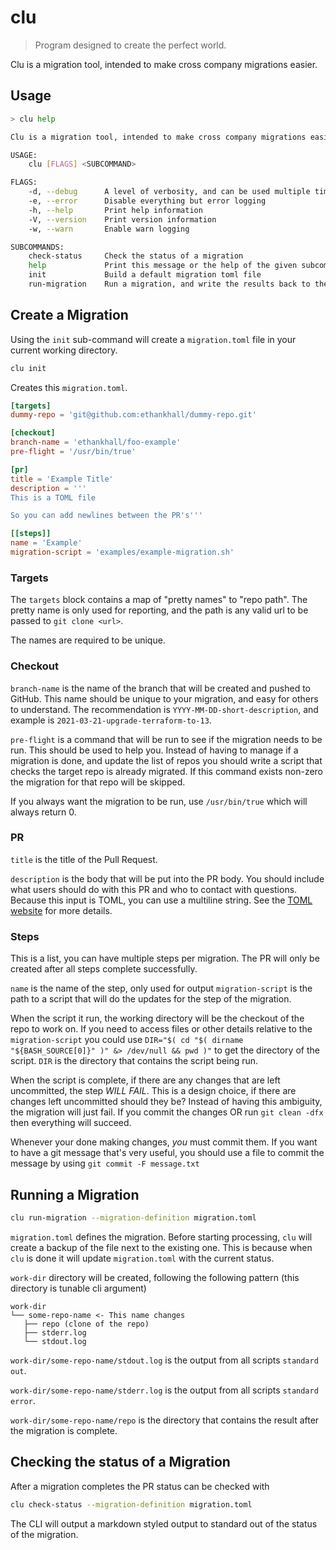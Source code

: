 # clu

> Program designed to create the perfect world.

Clu is a migration tool, intended to make cross company migrations easier.

## Usage

```bash
> clu help

Clu is a migration tool, intended to make cross company migrations easier

USAGE:
    clu [FLAGS] <SUBCOMMAND>

FLAGS:
    -d, --debug      A level of verbosity, and can be used multiple times
    -e, --error      Disable everything but error logging
    -h, --help       Print help information
    -V, --version    Print version information
    -w, --warn       Enable warn logging

SUBCOMMANDS:
    check-status     Check the status of a migration
    help             Print this message or the help of the given subcommand(s)
    init             Build a default migration toml file
    run-migration    Run a migration, and write the results back to the file
```

## Create a Migration

Using the `init` sub-command will create a `migration.toml` file in your current working directory.

```bash
clu init
```

Creates this `migration.toml`.

```toml
[targets]
dummy-repo = 'git@github.com:ethankhall/dummy-repo.git'

[checkout]
branch-name = 'ethankhall/foo-example'
pre-flight = '/usr/bin/true'

[pr]
title = 'Example Title'
description = '''
This is a TOML file

So you can add newlines between the PR's'''

[[steps]]
name = 'Example'
migration-script = 'examples/example-migration.sh'
```

### Targets

The `targets` block contains a map of "pretty names" to "repo path". The pretty name is only used
for reporting, and the path is any valid url to be passed to `git clone <url>`.

The names are required to be unique.

### Checkout

`branch-name` is the name of the branch that will be created and pushed to GitHub. This name should
be unique to your migration, and easy for others to understand.
The recommendation is `YYYY-MM-DD-short-description`, and example is `2021-03-21-upgrade-terraform-to-13`.

`pre-flight` is a command that will be run to see if the migration needs to be run. This should
be used to help you. Instead of having to manage if a migration is done, and update the list of repos
you should write a script that checks the target repo is already migrated. If this command exists
non-zero the migration for that repo will be skipped.

If you always want the migration to be run, use `/usr/bin/true` which will always return 0.

### PR

`title` is the title of the Pull Request.

`description` is the body that will be put into the PR body. You should include what users should
do with this PR and who to contact with questions. Because this input is TOML, you can use a multiline
string. See the [TOML website](https://toml.io/en/) for more details.

### Steps

This is a list, you can have multiple steps per migration. The PR will only be created after all
steps complete successfully.

`name` is the name of the step, only used for output
`migration-script` is the path to a script that will do the updates for the step of the migration.

When the script it run, the working directory will be the checkout of the repo to work on. If you need
to access files or other details relative to the `migration-script` you could use
`DIR="$( cd "$( dirname "${BASH_SOURCE[0]}" )" &> /dev/null && pwd )"` to get the directory of the script.
`DIR` is the directory that contains the script being run.

When the script is complete, if there are any changes that are left uncommitted, the step *WILL FAIL*.
This is a design choice, if there are changes left uncommitted should they be? Instead of having this
ambiguity, the migration will just fail. If you commit the changes OR run `git clean -dfx` then everything
will succeed.

Whenever your done making changes, *you* must commit them. If you want to have a git message that's very
useful, you should use a file to commit the message by using `git commit -F message.txt`

## Running a Migration 

```bash
clu run-migration --migration-definition migration.toml
```

`migration.toml` defines the migration. Before starting processing, `clu` will create
a backup of the file next to the existing one. This is because when `clu` is done it will
update `migration.toml` with the current status.

`work-dir` directory will be created, following the following pattern (this directory is tunable
cli argument)

```
work-dir
└── some-repo-name <- This name changes
   ├── repo (clone of the repo)
   ├── stderr.log
   └── stdout.log
```

`work-dir/some-repo-name/stdout.log` is the output from all scripts `standard out`.

`work-dir/some-repo-name/stderr.log` is the output from all scripts `standard error`.

`work-dir/some-repo-name/repo` is the directory that contains the result after the
migration is complete.

## Checking the status of a Migration

After a migration completes the PR status can be checked with

```bash
clu check-status --migration-definition migration.toml
```

The CLI will output a markdown styled output to standard out of the status of the migration.
